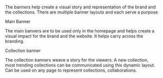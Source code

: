 The banners help create a visual story and representation of the brand and the collections. There are multiple banner layouts and each serve a purpose

Main Banner

The main banners are to be used only in the homepage and helps create a visual impact for the brand and the website. It helps carry across the branding.

Collection banner

The collection banners weave a story for the viewers. A new collection, most trending collections can be communicated using this dynamic layout. Can be used on any page to represent collections, collaborations.
